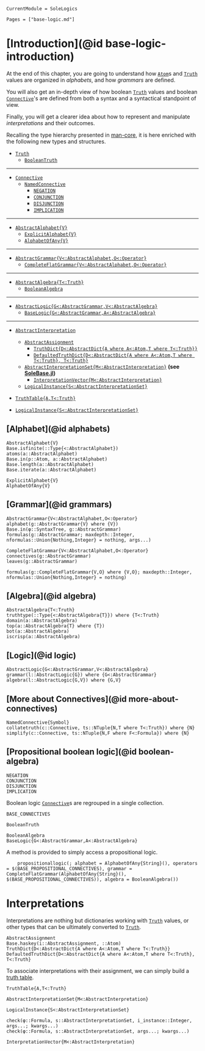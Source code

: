 ```@meta
CurrentModule = SoleLogics
```

```@contents
Pages = ["base-logic.md"]
```

# [Introduction](@id base-logic-introduction)
At the end of this chapter, you are going to understand how [`Atom`](@ref)s and [`Truth`](@ref) values are organized in *alphabets*, and how *grammars* are defined. 

You will also get an in-depth view of how boolean [`Truth`](@ref) values and boolean [`Connective`](@ref)'s are defined from both a syntax and a syntactical standpoint of view.

Finally, you will get a clearer idea about how to represent and manipulate *interpretations* and their outcomes.

Recalling the type hierarchy presented in [man-core](@ref), it is here enriched with the following new types and structures.


- [`Truth`](@ref)
    - [`BooleanTruth`](@ref)
---

- [`Connective`](@ref)
    - [`NamedConnective`](@ref)
        - [`NEGATION`](@ref)
        - [`CONJUNCTION`](@ref) 
        - [`DISJUNCTION`](@ref)
        - [`IMPLICATION`](@ref)
---

- [`AbstractAlphabet{V}`](@ref)
    - [`ExplicitAlphabet{V}`](@ref)
    - [`AlphabetOfAny{V}`](@ref)
---

- [`AbstractGrammar{V<:AbstractAlphabet,O<:Operator}`](@ref)
    - [`CompleteFlatGrammar{V<:AbstractAlphabet,O<:Operator}`](@ref)
---

- [`AbstractAlgebra{T<:Truth}`](@ref)
    - [`BooleanAlgebra`](@ref)
---

- [`AbstractLogic{G<:AbstractGrammar,V<:AbstractAlgebra}`](@ref)
    - [`BaseLogic{G<:AbstractGrammar,A<:AbstractAlgebra}`](@ref)
---

- [`AbstractInterpretation`](@ref)
    - [`AbstractAssignment`](@ref)
        - [`TruthDict{D<:AbstractDict{A where A<:Atom,T where T<:Truth}}`](@ref)
        - [`DefaultedTruthDict{D<:AbstractDict{A where A<:Atom,T where T<:Truth}, T<:Truth}`](@ref)
    - [`AbstractInterpretationSet{M<:AbstractInterpretation}`](@ref) **(see [SoleBase.jl](https://github.com/aclai-lab/SoleBase.jl))**
        - [`InterpretationVector{M<:AbstractInterpretation}`](@ref)
    - [`LogicalInstance{S<:AbstractInterpretationSet}`](@ref) 

- [`TruthTable{A,T<:Truth}`](@ref)
- [`LogicalInstance{S<:AbstractInterpretationSet}`](@ref)

## [Alphabet](@id alphabets)
```@docs
AbstractAlphabet{V}
Base.isfinite(::Type{<:AbstractAlphabet})
atoms(a::AbstractAlphabet)
Base.in(p::Atom, a::AbstractAlphabet)
Base.length(a::AbstractAlphabet)
Base.iterate(a::AbstractAlphabet)

ExplicitAlphabet{V}
AlphabetOfAny{V}
```

## [Grammar](@id grammars)
```@docs
AbstractGrammar{V<:AbstractAlphabet,O<:Operator} 
alphabet(g::AbstractGrammar{V} where {V})
Base.in(φ::SyntaxTree, g::AbstractGrammar)
formulas(g::AbstractGrammar; maxdepth::Integer, nformulas::Union{Nothing,Integer} = nothing, args...)

CompleteFlatGrammar{V<:AbstractAlphabet,O<:Operator}
connectives(g::AbstractGrammar)
leaves(g::AbstractGrammar)

formulas(g::CompleteFlatGrammar{V,O} where {V,O}; maxdepth::Integer, nformulas::Union{Nothing,Integer} = nothing)
```

## [Algebra](@id algebra)

```@docs
AbstractAlgebra{T<:Truth}
truthtype(::Type{<:AbstractAlgebra{T}}) where {T<:Truth}
domain(a::AbstractAlgebra)
top(a::AbstractAlgebra{T} where {T})
bot(a::AbstractAlgebra)
iscrisp(a::AbstractAlgebra)
```

## [Logic](@id logic)
```@docs
AbstractLogic{G<:AbstractGrammar,V<:AbstractAlgebra}
grammar(l::AbstractLogic{G}) where {G<:AbstractGrammar}
algebra(l::AbstractLogic{G,V}) where {G,V}
```

## [More about Connectives](@id more-about-connectives)
```@docs
NamedConnective{Symbol}
collatetruth(c::Connective, ts::NTuple{N,T where T<:Truth}) where {N}
simplify(c::Connective, ts::NTuple{N,F where F<:Formula}) where {N}
```

## [Propositional boolean logic](@id boolean-algebra)

```@docs
NEGATION
CONJUNCTION
DISJUNCTION
IMPLICATION
```

Boolean logic [`Connective`](@ref)s are regrouped in a single collection.
```@docs
BASE_CONNECTIVES
```

```@docs
BooleanTruth
```

```@docs
BooleanAlgebra
BaseLogic{G<:AbstractGrammar,A<:AbstractAlgebra}
```

A method is provided to simply access a propositional logic.

```@docs
    propositionallogic(; alphabet = AlphabetOfAny{String}(), operators = $(BASE_PROPOSITIONAL_CONNECTIVES), grammar = CompleteFlatGrammar(AlphabetOfAny{String}(), $(BASE_PROPOSITIONAL_CONNECTIVES)), algebra = BooleanAlgebra())
```

# Interpretations

Interpretations are nothing but dictionaries working with [`Truth`](@ref) values, or other types that can be ultimately converted to [`Truth`](@ref).

```@docs
AbstractAssignment
Base.haskey(i::AbstractAssignment, ::Atom)
TruthDict{D<:AbstractDict{A where A<:Atom,T where T<:Truth}}
DefaultedTruthDict{D<:AbstractDict{A where A<:Atom,T where T<:Truth}, T<:Truth}
```

To associate interpretations with their assignment, we can simply build a [truth table](https://en.wikipedia.org/wiki/Truth_table).
```@docs
TruthTable{A,T<:Truth}
```

```
AbstractInterpretationSet{M<:AbstractInterpretation}

LogicalInstance{S<:AbstractInterpretationSet}

check(φ::Formula, s::AbstractInterpretationSet, i_instance::Integer, args...; kwargs...)
check(φ::Formula, s::AbstractInterpretationSet, args...; kwargs...)

InterpretationVector{M<:AbstractInterpretation}
```
